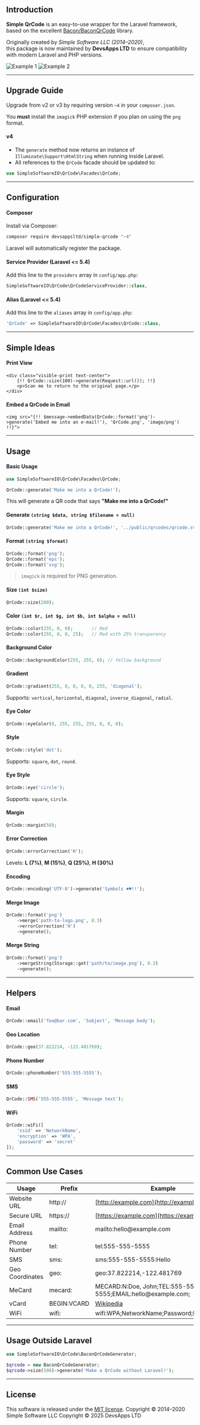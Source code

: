 <a id="docs-introduction"></a>
## Introduction

**Simple QrCode** is an easy-to-use wrapper for the Laravel framework,  
based on the excellent [Bacon/BaconQrCode](https://github.com/Bacon/BaconQrCode) library.  

Originally created by *Simple Software LLC (2014–2020)*,  
this package is now maintained by **DevsApps LTD** to ensure compatibility with modern Laravel and PHP versions.

![Example 1](docs/imgs/example-1.png) ![Example 2](docs/imgs/example-2.png)

---

<a id="docs-upgrade"></a>
## Upgrade Guide

Upgrade from v2 or v3 by requiring version `~4` in your `composer.json`.

You **must** install the `imagick` PHP extension if you plan on using the `png` format.

#### v4

- The `generate` method now returns an instance of `Illuminate\Support\HtmlString` when running inside Laravel.  
- All references to the `QrCode` facade should be updated to:

```php
use SimpleSoftwareIO\QrCode\Facades\QrCode;
````

---

<a id="docs-configuration"></a>

## Configuration

#### Composer

Install via Composer:

```bash
composer require devsappsltd/simple-qrcode "~4"
```

Laravel will automatically register the package.

#### Service Provider (Laravel <= 5.4)

Add this line to the `providers` array in `config/app.php`:

```php
SimpleSoftwareIO\QrCode\QrCodeServiceProvider::class,
```

#### Alias (Laravel <= 5.4)

Add this line to the `aliases` array in `config/app.php`:

```php
'QrCode' => SimpleSoftwareIO\QrCode\Facades\QrCode::class,
```

---

<a id="docs-ideas"></a>

## Simple Ideas

#### Print View

```blade
<div class="visible-print text-center">
    {!! QrCode::size(100)->generate(Request::url()); !!}
    <p>Scan me to return to the original page.</p>
</div>
```

#### Embed a QrCode in Email

```blade
<img src="{!! $message->embedData(QrCode::format('png')->generate('Embed me into an e-mail!'), 'QrCode.png', 'image/png') !!}">
```

---

<a id="docs-usage"></a>

## Usage

#### Basic Usage

```php
use SimpleSoftwareIO\QrCode\Facades\QrCode;

QrCode::generate('Make me into a QrCode!');
```

This will generate a QR code that says **"Make me into a QrCode!"**

#### Generate `(string $data, string $filename = null)`

```php
QrCode::generate('Make me into a QrCode!', '../public/qrcodes/qrcode.svg');
```

#### Format `(string $format)`

```php
QrCode::format('png');
QrCode::format('eps');
QrCode::format('svg');
```

> `imagick` is required for PNG generation.

#### Size `(int $size)`

```php
QrCode::size(200);
```

#### Color `(int $r, int $g, int $b, int $alpha = null)`

```php
QrCode::color(255, 0, 0);       // Red
QrCode::color(255, 0, 0, 25);   // Red with 25% transparency
```

#### Background Color

```php
QrCode::backgroundColor(255, 255, 0); // Yellow background
```

#### Gradient

```php
QrCode::gradient(255, 0, 0, 0, 0, 255, 'diagonal');
```

Supports: `vertical`, `horizontal`, `diagonal`, `inverse_diagonal`, `radial`.

#### Eye Color

```php
QrCode::eyeColor(0, 255, 255, 255, 0, 0, 0);
```

#### Style

```php
QrCode::style('dot');
```

Supports: `square`, `dot`, `round`.

#### Eye Style

```php
QrCode::eye('circle');
```

Supports: `square`, `circle`.

#### Margin

```php
QrCode::margin(50);
```

#### Error Correction

```php
QrCode::errorCorrection('H');
```

Levels: **L (7%)**, **M (15%)**, **Q (25%)**, **H (30%)**

#### Encoding

```php
QrCode::encoding('UTF-8')->generate('Symbols ♠♥!!');
```

#### Merge Image

```php
QrCode::format('png')
    ->merge('path-to-logo.png', 0.3)
    ->errorCorrection('H')
    ->generate();
```

#### Merge String

```php
QrCode::format('png')
    ->mergeString(Storage::get('path/to/image.png'), 0.3)
    ->generate();
```

---

<a id="docs-helpers"></a>

## Helpers

#### Email

```php
QrCode::email('foo@bar.com', 'Subject', 'Message body');
```

#### Geo Location

```php
QrCode::geo(37.822214, -122.481769);
```

#### Phone Number

```php
QrCode::phoneNumber('555-555-5555');
```

#### SMS

```php
QrCode::SMS('555-555-5555', 'Message text');
```

#### WiFi

```php
QrCode::wiFi([
    'ssid' => 'NetworkName',
    'encryption' => 'WPA',
    'password' => 'secret'
]);
```

---

<a id="docs-common-usage"></a>

## Common Use Cases

| Usage           | Prefix       | Example                                                          |
| --------------- | ------------ | ---------------------------------------------------------------- |
| Website URL     | http\://     | [http://example.com](http://example.com)                         |
| Secure URL      | https\://    | [https://example.com](https://example.com)                       |
| Email Address   | mailto:      | mailto\:hello\@example.com                                       |
| Phone Number    | tel:         | tel:555-555-5555                                                 |
| SMS             | sms:         | sms:555-555-5555\:Hello                                          |
| Geo Coordinates | geo:         | geo:37.822214,-122.481769                                        |
| MeCard          | mecard:      | MECARD\:N\:Doe, John;TEL:555-555-5555;EMAIL\:hello\@example.com; |
| vCard           | BEGIN\:VCARD | [Wikipedia](https://en.wikipedia.org/wiki/VCard)                 |
| WiFi            | wifi:        | wifi\:WPA;NetworkName;Password;Hidden(false)                     |

---

<a id="docs-outside-laravel"></a>

## Usage Outside Laravel

```php
use SimpleSoftwareIO\QrCode\BaconQrCodeGenerator;

$qrcode = new BaconQrCodeGenerator;
$qrcode->size(500)->generate('Make a QrCode without Laravel!');
```

---

## License

This software is released under the [MIT license](LICENSE).
Copyright © 2014–2020 Simple Software LLC
Copyright © 2025 DevsApps LTD

```
